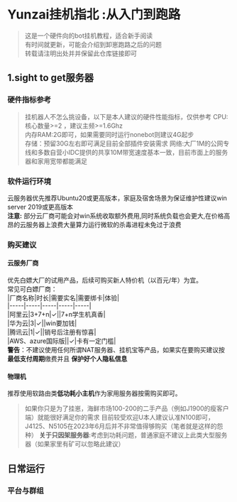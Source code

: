# Yunzai挂机指北  :从入门到跑路
> 这是一个硬件向的bot挂机教程，适合新手阅读  
> 有时间就更新，可能会介绍到卸崽跑路之后的问题  
> 转载请注明出处并并保留此仓库链接即可      

## 1.sight to get服务器
### 硬件指标参考
> 挂机器人不怎么挑设备，以下是本人建议的硬件性能指标，仅供参考
CPU:核心数量>=2 ，建议主频>=1.6Ghz  
内存RAM:2G即可，如果需要同时运行nonebot则建议4G起步  
存储：预留30G左右即可满足目前全部插件安装需求
网络:大厂1M的公网专线和多数自营小IDC提供的共享10M带宽速度基本一致，目前市面上的服务器和家用宽带都能满足

### 软件运行环境
云服务器优先推荐Ubuntu20或更高版本，家庭及宿舍场景为保证维护性建议win server 2019或更高版本  
**注意:** 部分云厂商可能会对win系统收取额外费用,同时系统负载也会更大,在价格高昂的云服务器上浪费大量算力运行微软的杀毒进程未免过于浪费  


### 购买建议  
#### 云服务厂商  
优先白嫖大厂的试用产品，后续可购买新人特价机（以百元/年）为宜。  
常见可白嫖厂商：  
|厂商名称|时长|需要实名|需要绑卡|体验|  
|-----|-----|-----|-----|-----|  
|阿里云|3+7+n|✓||7+n学生机真香|  
|华为云|3|✓||win要加钱|  
|腾讯云|1|✓||销号后注册有惊喜|  
|AWS、azure国际版||✓|卡有一定门槛|  
**警告**：不建议使用任何所谓NAT服务器、挂机宝等产品，如果实在要购买建议按**最低支付周期**缴费并且 **保护好个人隐私信息**  
#### 物理机  
推荐使用软路由类**低功耗小主机**作为家用服务器按需购买即可。  
>如果你只是为了挂崽，海鲜市场100-200的二手产品（例如J1900的瘦客户端）就能很好满足你的需求
目前较受欢迎U本人建议认准N100即可，J4125、N5105在2023年6月后并不非常值得够购买（笔者就是这样的怨种）
**关于只因架服务器**:考虑到功耗问题，普通家庭不建议上此类大型服务器（如果家里有矿可以忽略此建议）

## 日常运行  
### 平台与群组  




